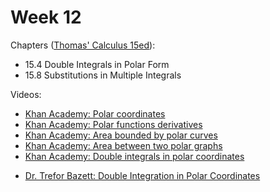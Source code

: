 # Week 12

Chapters ([Thomas' Calculus 15ed](https://annas-archive.org/md5/ca33a08bbe2ed2ef4769d8ff9fbdde41)):
- 15.4 Double Integrals in Polar Form
- 15.8 Substitutions in Multiple Integrals

Videos:
- [Khan Academy: Polar coordinates](https://www.khanacademy.org/math/multivariable-calculus/integrating-multivariable-functions/double-integrals-a/v/polar-coordinates-1)
- [Khan Academy: Polar functions derivatives](https://www.khanacademy.org/math/ap-calculus-bc/bc-advanced-functions-new/bc-9-7/v/derivatives-in-polar-coordinates)
- [Khan Academy: Area bounded by polar curves](https://www.khanacademy.org/math/ap-calculus-bc/bc-advanced-functions-new/bc-9-8/v/formula-area-polar-graph)
- [Khan Academy: Area between two polar graphs](https://www.khanacademy.org/math/ap-calculus-bc/bc-advanced-functions-new/bc-9-9/v/area-defined-by-two-polar-graphs)
- [Khan Academy: Double integrals in polar coordinates](https://www.khanacademy.org/math/multivariable-calculus/integrating-multivariable-functions/double-integrals-a/a/double-integrals-in-polar-coordinates)
<!---->
- [Dr. Trefor Bazett: Double Integration in Polar Coordinates](https://www.youtube.com/watch?v=U-13q74uvTo)

